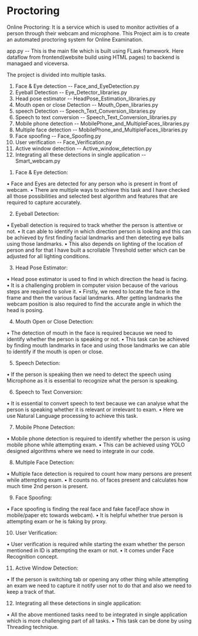 # Proctoring
Online Proctoring: It is a service which is used to monitor activities of a person through their webcam and microphone.
This Project aim is to create an automated proctoring system for Online Examination. 

app.py -- This is the main file which is built using FLask framework. Here dataflow from frontend(website build using HTML pages) to backend is managaed and viceversa.

The project is divided into multiple tasks. 

1.	Face & Eye detection -- Face_and_EyeDetection.py
2.	Eyeball Detection  -- Eye_Detector_libraries.py
3.	Head pose estimator -- HeadPose_Estimation_libraries.py
4.	Mouth open or close Detection -- Mouth_Open_libraries.py
5.	speech Detection -- Speech_Text_Conversion_libraries.py
6.	Speech to text conversion -- Speech_Text_Conversion_libraries.py
7.	Mobile phone detection -- MobilePhone_and_MultipleFaces_libraries.py
8.	Multiple face detection -- MobilePhone_and_MultipleFaces_libraries.py
9.	Face spoofing -- Face_Spoofing.py
10.	User verification -- Face_Verification.py
11.	Active window detection -- Active_window_detection.py
12.	Integrating all these detections in single application -- Smart_webcam.py

1)	Face & Eye detection:

•	Face and Eyes are detected for any person who is present in front of webcam.
•	There are multiple ways to achieve this task and I have checked all those possibilities and selected best algorithm and features that are required to capture accurately.

2)	Eyeball Detection:

•	Eyeball detection is required to track whether the person is attentive or not.
•	It can able to identify in which direction person is looking and this can be achieved by first finding facial landmarks and then detecting eye balls using those landmarks.
•	This also depends on lighting of the location of person and for that I have built a scrollable Threshold setter which can be adjusted for all lighting conditions.

3)	Head Pose Estimator:

•	Head pose estimator is used to find in which direction the head is facing.
•	It is a challenging problem in computer vision because of the various steps are required to solve it.
•	Firstly, we need to locate the face in the frame and then the various facial landmarks. After getting landmarks the webcam position is also required to find the accurate angle in which the head is posing.



4)	Mouth Open or Close Detection:

•	The detection of mouth in the face is required because we need to identify whether the person is speaking or not.
•	This task can be achieved by finding mouth landmarks in face and using those landmarks we can able to identify if the mouth is open or close.

5)	Speech Detection:

•	If the person is speaking then we need to detect the speech using Microphone as it is essential to recognize what the person is speaking.

6)	Speech to Text Conversion:

•	It is essential to convert speech to text because we can analyse what the person is speaking whether it is relevant or irrelevant to exam.
•	Here we use Natural Language processing to achieve this task.

7)	Mobile Phone Detection:

•	Mobile phone detection is required to identify whether the person is using mobile phone while attempting exam.
•	This can be achieved using YOLO designed algorithms where we need to integrate in our code.

8)	Multiple Face Detection:

•	Multiple face detection is required to count how many persons are present while attempting exam.
•	It counts no. of faces present and calculates how much time 2nd person is present.



9)	Face Spoofing:

•	Face spoofing is finding the real face and fake face(Face show in mobile/paper etc towards webcam).
•	It is helpful whether true person is attempting exam or he is faking by proxy.

10)	User Verification:

•	User verification is required while starting the exam whether the person mentioned in ID is attempting the exam or not.
•	It comes under Face Recognition concept.

11)	Active Window Detection:

•	If the person is switching tab or opening any other thing while attempting an exam we need to capture it notify user not to do that and  also we need to keep a track of that.

12)	Integrating all these detections in single application:

•	All the above mentioned tasks need to be integrated in single application which is more challenging part of all tasks.
•	This task can be done by using Threading technique.




